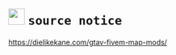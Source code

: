 # <img src="https://raw.githubusercontent.com/douth-c/neptune-web/ff4e6ef65737422db28c0a5bf9f7d8a297d228bb/assets/logo/neptune.png" width="32" height="32"> `source notice`

https://dielikekane.com/gtav-fivem-map-mods/
